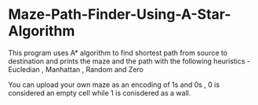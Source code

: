 # Maze-Path-Finder-Using-A-Star-Algorithm
This program uses A* algorithm to find shortest path from source to destination and prints the maze and the path with the following heuristics - Eucledian , Manhattan , Random and Zero

You can upload your own maze as an encoding of 1s and 0s , 0 is considered an empty cell while 1 is conisdered as a wall.
